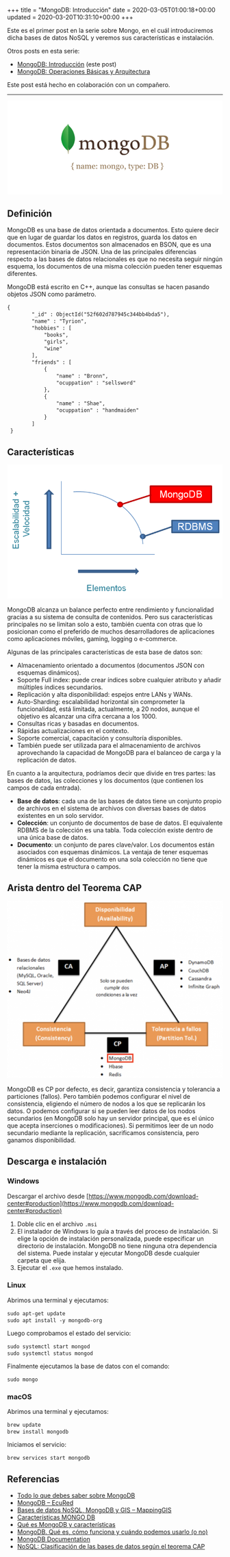 +++
title = "MongoDB: Introducción"
date = 2020-03-05T01:00:18+00:00
updated = 2020-03-20T10:31:10+00:00
+++

Este es el primer post en la serie sobre Mongo, en el cuál introduciremos dicha bases de datos NoSQL y veremos sus características e instalación.

Otros posts en esta serie:

* [MongoDB: Introducción](/blog/mdad/mongodb-introduction/) (este post)
* [MongoDB: Operaciones Básicas y Arquitectura](/blog/mdad/mongodb-operaciones-basicas-y-arquitectura/)

Este post está hecho en colaboración con un compañero.

----------

![](0LRP4__jIIkJ-0gl8j2RDzWscL1Rto-NwvdqzmYk0jmYBIVbJ78n1ZLByPgV.png)

## Definición

MongoDB es una base de datos orientada a documentos. Esto quiere decir que en lugar de guardar los datos en registros, guarda los datos en documentos. Estos documentos son almacenados en BSON, que es una representación binaria de JSON. Una de las principales diferencias respecto a las bases de datos relacionales es que no necesita seguir ningún esquema, los documentos de una misma colección pueden tener esquemas diferentes.

MongoDB está escrito en C++, aunque las consultas se hacen pasando objetos JSON como parámetro.

```
{
        "_id" : ObjectId("52f602d787945c344bb4bda5"),
        "name" : "Tyrion",
        "hobbies" : [
            "books",
            "girls",
            "wine"
        ],
        "friends" : [
            {
                "name" : "Bronn",
                "ocuppation" : "sellsword"
            },
            {
                "name" : "Shae",
                "ocuppation" : "handmaiden"
            }
        ]
 }
```

## Características

![](WxZenSwSsimGvXVu5XH4cFUd3kr3Is_arrdSZGX8Hi0Ligqgw_ZTvGSIeXZm.png)

MongoDB alcanza un balance perfecto entre rendimiento y funcionalidad gracias a su sistema de consulta de contenidos. Pero sus características principales no se limitan solo a esto, también cuenta con otras que lo posicionan como el preferido de muchos desarrolladores de aplicaciones como aplicaciones móviles, gaming, logging o e-commerce.

Algunas de las principales características de esta base de datos son:

* Almacenamiento orientado a documentos (documentos JSON con esquemas dinámicos).
* Soporte Full index: puede crear índices sobre cualquier atributo y añadir múltiples índices secundarios.
* Replicación y alta disponibilidad: espejos entre LANs y WANs.
* Auto-Sharding: escalabilidad horizontal sin comprometer la funcionalidad, está limitada, actualmente, a 20 nodos, aunque el objetivo es alcanzar una cifra cercana a los 1000.
* Consultas ricas y basadas en documentos.
* Rápidas actualizaciones en el contexto.
* Soporte comercial, capacitación y consultoría disponibles.
* También puede ser utilizada para el almacenamiento de archivos aprovechando la capacidad de MongoDB para el balanceo de carga y la replicación de datos.

En cuanto a la arquitectura, podríamos decir que divide en tres partes: las bases de datos, las colecciones y los documentos (que contienen los campos de cada entrada).

* **Base de datos**: cada una de las bases de datos tiene un conjunto propio de archivos en el sistema de archivos con diversas bases de datos existentes en un solo servidor.
* **Colección**: un conjunto de documentos de base de datos. El equivalente RDBMS de la colección es una tabla. Toda colección existe dentro de una única base de datos.
* **Documento**: un conjunto de pares clave/valor. Los documentos están asociados con esquemas dinámicos. La ventaja de tener esquemas dinámicos es que el documento en una sola colección no tiene que tener la misma estructura o campos.

## Arista dentro del Teorema CAP

![](t73Q1t-HXfWij-Q1o5AYEnO39Kz2oyLLCdQz6lWQQPaSQWamlDMjmptAn97h.png)

MongoDB es CP por defecto, es decir, garantiza consistencia y tolerancia a particiones (fallos). Pero también podemos configurar el nivel de consistencia, eligiendo el número de nodos a los que se replicarán los datos. O podemos configurar si se pueden leer datos de los nodos secundarios (en MongoDB solo hay un servidor principal, que es el único que acepta inserciones o modificaciones). Si permitimos leer de un nodo secundario mediante la replicación, sacrificamos consistencia, pero ganamos disponibilidad.

## Descarga e instalación

### Windows

Descargar el archivo desde [https://www.mongodb.com/download-center#production](https://www.mongodb.com/download-center#production)

1. Doble clic en el archivo `.msi`
2. El instalador de Windows lo guía a través del proceso de instalación.
Si elige la opción de instalación personalizada, puede especificar un directorio de instalación.
MongoDB no tiene ninguna otra dependencia del sistema. Puede instalar y ejecutar MongoDB desde cualquier carpeta que elija.
3. Ejecutar el `.exe` que hemos instalado.

### Linux

Abrimos una terminal y ejecutamos:

```
sudo apt-get update
sudo apt install -y mongodb-org
```

Luego comprobamos el estado del servicio:

```
sudo systemctl start mongod
sudo systemctl status mongod
```

Finalmente ejecutamos la base de datos con el comando:

```
sudo mongo
```

### macOS

Abrimos una terminal y ejecutamos:

```
brew update
brew install mongodb
```

Iniciamos el servicio:

```
brew services start mongodb
```

## Referencias

* [Todo lo que debes saber sobre MongoDB](https://expertoenbigdata.com/que-es-mongodb/#La_arquitectura_de_MongoDB)
* [MongoDB – EcuRed](https://www.ecured.cu/MongoDB)
* [Bases de datos NoSQL, MongoDB y GIS – MappingGIS](https://mappinggis.com/2014/07/mongodb-y-gis/)
* [Características MONGO DB](https://es.slideshare.net/maxfontana90/caractersticas-mongo-db)
* [Qué es MongoDB y características](https://openwebinars.net/blog/que-es-mongodb)
* [MongoDB. Qué es, cómo funciona y cuándo podemos usarlo (o no)](https://www.genbeta.com/desarrollo/mongodb-que-es-como-funciona-y-cuando-podemos-usarlo-o-no)
* [MongoDB Documentation](https://docs.mongodb.com/)
* [NoSQL: Clasificación de las bases de datos según el teorema CAP](https://www.genbeta.com/desarrollo/nosql-clasificacion-de-las-bases-de-datos-segun-el-teorema-cap)